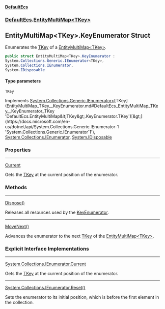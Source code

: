 #### [DefaultEcs](index.md 'index')
### [DefaultEcs](index.md#DefaultEcs 'DefaultEcs').[EntityMultiMap&lt;TKey&gt;](EntityMultiMap_TKey_.md 'DefaultEcs.EntityMultiMap&lt;TKey&gt;')
## EntityMultiMap&lt;TKey&gt;.KeyEnumerator Struct
Enumerates the [TKey](EntityMultiMap_TKey__KeyEnumerator.md#DefaultEcs_EntityMultiMap_TKey__KeyEnumerator_TKey 'DefaultEcs.EntityMultiMap&lt;TKey&gt;.KeyEnumerator.TKey') of a [EntityMultiMap&lt;TKey&gt;](EntityMultiMap_TKey_.md 'DefaultEcs.EntityMultiMap&lt;TKey&gt;').  
```csharp
public struct EntityMultiMap<TKey>.KeyEnumerator :
System.Collections.Generic.IEnumerator<TKey>,
System.Collections.IEnumerator,
System.IDisposable
```
#### Type parameters
<a name='DefaultEcs_EntityMultiMap_TKey__KeyEnumerator_TKey'></a>
`TKey`  
  

Implements [System.Collections.Generic.IEnumerator&lt;](https://docs.microsoft.com/en-us/dotnet/api/System.Collections.Generic.IEnumerator-1 'System.Collections.Generic.IEnumerator`1')[TKey](EntityMultiMap_TKey__KeyEnumerator.md#DefaultEcs_EntityMultiMap_TKey__KeyEnumerator_TKey 'DefaultEcs.EntityMultiMap&lt;TKey&gt;.KeyEnumerator.TKey')[&gt;](https://docs.microsoft.com/en-us/dotnet/api/System.Collections.Generic.IEnumerator-1 'System.Collections.Generic.IEnumerator`1'), [System.Collections.IEnumerator](https://docs.microsoft.com/en-us/dotnet/api/System.Collections.IEnumerator 'System.Collections.IEnumerator'), [System.IDisposable](https://docs.microsoft.com/en-us/dotnet/api/System.IDisposable 'System.IDisposable')  
### Properties

***
[Current](EntityMultiMap_TKey__KeyEnumerator_Current.md 'DefaultEcs.EntityMultiMap&lt;TKey&gt;.KeyEnumerator.Current')

Gets the [TKey](EntityMultiMap_TKey__KeyEnumerator.md#DefaultEcs_EntityMultiMap_TKey__KeyEnumerator_TKey 'DefaultEcs.EntityMultiMap&lt;TKey&gt;.KeyEnumerator.TKey') at the current position of the enumerator.  
### Methods

***
[Dispose()](EntityMultiMap_TKey__KeyEnumerator_Dispose().md 'DefaultEcs.EntityMultiMap&lt;TKey&gt;.KeyEnumerator.Dispose()')

Releases all resources used by the [KeyEnumerator](EntityMultiMap_TKey__KeyEnumerator.md 'DefaultEcs.EntityMultiMap&lt;TKey&gt;.KeyEnumerator').  

***
[MoveNext()](EntityMultiMap_TKey__KeyEnumerator_MoveNext().md 'DefaultEcs.EntityMultiMap&lt;TKey&gt;.KeyEnumerator.MoveNext()')

Advances the enumerator to the next [TKey](EntityMultiMap_TKey__KeyEnumerator.md#DefaultEcs_EntityMultiMap_TKey__KeyEnumerator_TKey 'DefaultEcs.EntityMultiMap&lt;TKey&gt;.KeyEnumerator.TKey') of the [EntityMultiMap&lt;TKey&gt;](EntityMultiMap_TKey_.md 'DefaultEcs.EntityMultiMap&lt;TKey&gt;').
### Explicit Interface Implementations

***
[System.Collections.IEnumerator.Current](EntityMultiMap_TKey__KeyEnumerator_System_Collections_IEnumerator_Current.md 'DefaultEcs.EntityMultiMap&lt;TKey&gt;.KeyEnumerator.System.Collections.IEnumerator.Current')

Gets the [TKey](EntityMultiMap_TKey__KeyEnumerator.md#DefaultEcs_EntityMultiMap_TKey__KeyEnumerator_TKey 'DefaultEcs.EntityMultiMap&lt;TKey&gt;.KeyEnumerator.TKey') at the current position of the enumerator.  

***
[System.Collections.IEnumerator.Reset()](EntityMultiMap_TKey__KeyEnumerator_System_Collections_IEnumerator_Reset().md 'DefaultEcs.EntityMultiMap&lt;TKey&gt;.KeyEnumerator.System.Collections.IEnumerator.Reset()')

Sets the enumerator to its initial position, which is before the first element in the collection.
